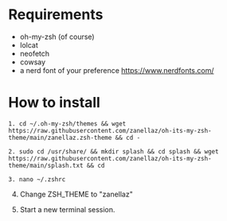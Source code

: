 # Requirements

- oh-my-zsh (of course)
- lolcat
- neofetch
- cowsay
- a nerd font of your preference https://www.nerdfonts.com/

# How to install

````
1. cd ~/.oh-my-zsh/themes && wget https://raw.githubusercontent.com/zanellaz/oh-its-my-zsh-theme/main/zanellaz.zsh-theme && cd -
````

````
2. sudo cd /usr/share/ && mkdir splash && cd splash && wget https://raw.githubusercontent.com/zanellaz/oh-its-my-zsh-theme/main/splash.txt && cd
````

````
3. nano ~/.zshrc
````


4. Change ZSH_THEME to "zanellaz"

5. Start a new terminal session.
